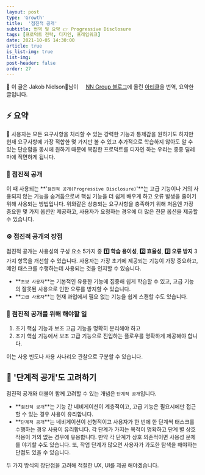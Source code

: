 ```yaml
---
layout: post
type: 'Growth'
title:  '점진적 공개'
subtitle: 번역 및 요약 👉 Progressive Disclosure
tags: [프로덕트 전략, 디자인, 프레임워크]
date: 2021-10-05 14:30:00
article: true
is_list-img: true
list-img: 
post-header: false
order: 27
---
```


<p class="text-gray">
 🔗 이 글은 Jakob Nielson님이 <a href='https://www.nngroup.com/' target='blank' rel='nofollow' id='outlink1' onclick='clickedOutlink(outlink1)'><img src='https://www.google.com/s2/favicons?sz=64&domain=https://www.nngroup.com/' style='display:inline; height: 1em; position: relative; bottom: -2px; margin-right: 2px;'>NN Group 블로그</a>에 올린 <a href='https://www.nngroup.com/articles/progressive-disclosure/' target='blank' rel='nofollow' id='outlink2' onclick='clickedOutlink(outlink2)'>아티클</a>을 번역, 요약한 글입니다.
</p>

## ⚡️ 요약

🤔 사용자는 모든 요구사항을 처리할 수 있는 강력한 기능과 통제감을 원하기도 하지만 현재 요구사항에 가장 적합한 몇 가지만 볼 수 있고 추가적으로 학습하지 않아도 알 수 있는 단순함을 동시에 원하기 때문에 복잡한 프로덕트를 디자인 하는 우리는 종종 딜레마에 직면하게 됩니다.

### 💎 점진적 공개

이 때 사용되는 **'`점진적 공개(Progressive Disclosure)`'**는 고급 기능이나 거의 사용되지 않는 기능을 숨겨둠으로써 핵심 기능을 더 쉽게 배우게 하고 오류 발생을 줄이기 위해 사용되는 방법입니다. 위와같은 상충되는 요구사항을 충족하기 위해 처음엔 가장 중요한 몇 가지 옵션만 제공하고, 사용자가 요청하는 경우에 더 많은 전문 옵션을 제공할 수 있습니다.

### ⚙️ 점진적 공개의 장점

점진적 공개는 사용성의 구성 요소 5가지 중 **1️⃣ 학습 용이성**, **2️⃣ 효율성**, **3️⃣ 오류 방지** 3가지 항목을 개선할 수 있습니다. 사용자는 가장 초기에 제공되는 기능이 가장 중요하고, 메인 태스크를 수행하는데 사용되는 것을 인지할 수 있습니다.

* **`초보 사용자`**는 기본적인 유용한 기능에 집중해 쉽게 학습할 수 있고, 고급 기능의 잘못된 사용으로 인한 오류를 방지할 수 있습니다.
* **`고급 사용자`**는 현재 과업에서 필요 없는 기능을 쉽게 스캔할 수도 있습니다.

### 🚧 점진적 공개를 위해 해야할 일

1. 초기 핵심 기능과 보조 고급 기능을 명확히 분리해야 하고
2. 초기 핵심 기능에서 보조 고급 기능으로 진입하는 플로우를 명확하게 제공해야 합니다.

이는 사용 빈도나 사용 사나리오 관찰으로 구분할 수 있습니다.

## 🍢 '단계적 공개'도 고려하기

점진적 공개와 더불어 함께 고려할 수 있는 개념은 `단계적 공개`입니다.

* **`점진적 공개`**는 기능 간 네비게이션이 계층적이고, 고급 기능은 필요시에만 접근할 수 있는 경우 사용이 유리합니다.
* **`단계적 공개`**는 네비게이션이 선형적이고 사용자가 한 번에 한 단계씩 태스크를 수행하는 경우 사용이 유리합니다. 각 단계가 가지는 목적이 명확하고 단계 별 상호작용이 거의 없는 경우에 유용합니다. 만약 각 단계가 상호 의존적이면 사용성 문제를 야기할 수도 있습니다. 또, 작업 단계가 많으면 사용자가 과도한 탐색을 해야하는 단점도 있을 수 있습니다.

두 가지 방식의 장단점을 고려해 적절한 UX, UI를 제공 해야겠습니다.
